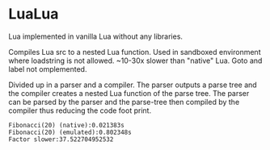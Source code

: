 # LuaLua
Lua implemented in vanilla Lua without any libraries.

Compiles Lua src to a nested Lua function. Used in sandboxed environment where loadstring is not allowed.
~10-30x slower than "native" Lua. Goto and label not omplemented.

Divided up in a parser and a compiler. The parser outputs a parse tree and the compiler creates a nested Lua function of the parse tree. The parser can be parsed by the parser and the parse-tree then compiled by the compiler thus reducing the code foot print.
 
```
Fibonacci(20) (native):0.021383s
Fibonacci(20) (emulated):0.802348s
Factor slower:37.522704952532
